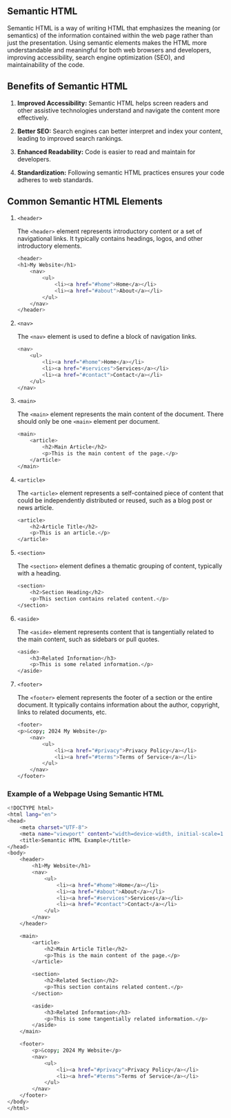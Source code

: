 ## Semantic HTML

Semantic HTML is a way of writing HTML that emphasizes the meaning (or semantics) of the information contained within the web page rather than just the presentation. Using semantic elements makes the HTML more understandable and meaningful for both web browsers and developers, improving accessibility, search engine optimization (SEO), and maintainability of the code.

## Benefits of Semantic HTML

1. **Improved Accessibility:** Semantic HTML helps screen readers and other assistive technologies understand and navigate the content more effectively.

2. **Better SEO:** Search engines can better interpret and index your content, leading to improved search rankings.

3. **Enhanced Readability:** Code is easier to read and maintain for developers.

4. **Standardization:** Following semantic HTML practices ensures your code adheres to web standards.

## Common Semantic HTML Elements

1. `<header>`

    The `<header>` element represents introductory content or a set of navigational links. It typically contains headings, logos, and other introductory elements.

    ```bash
    <header>
    <h1>My Website</h1>
        <nav>
            <ul>
                <li><a href="#home">Home</a></li>
                <li><a href="#about">About</a></li>
            </ul>
        </nav>
    </header>
    ```

2. `<nav>`

    The `<nav>` element is used to define a block of navigation links.

    ```bash
    <nav>
        <ul>
            <li><a href="#home">Home</a></li>
            <li><a href="#services">Services</a></li>
            <li><a href="#contact">Contact</a></li>
        </ul>
    </nav>
    ```

3. `<main>`

    The `<main>` element represents the main content of the document. There should only be one `<main>` element per document.

    ```bash
    <main>
        <article>
            <h2>Main Article</h2>
            <p>This is the main content of the page.</p>
        </article>
    </main>
    ```

4. `<article>`

    The `<article>` element represents a self-contained piece of content that could be independently distributed or reused, such as a blog post or news article.

    ```bash
    <article>
        <h2>Article Title</h2>
        <p>This is an article.</p>
    </article>
    ```

5. `<section>`

    The `<section>` element defines a thematic grouping of content, typically with a heading.

    ```bash
    <section>
        <h2>Section Heading</h2>
        <p>This section contains related content.</p>
    </section>
    ```

6. `<aside>`

    The `<aside>` element represents content that is tangentially related to the main content, such as sidebars or pull quotes.

    ```bash
    <aside>
        <h3>Related Information</h3>
        <p>This is some related information.</p>
    </aside>
    ```

7. `<footer>`

    The `<footer>` element represents the footer of a section or the entire document. It typically contains information about the author, copyright, links to related documents, etc.

    ```bash
    <footer>
    <p>&copy; 2024 My Website</p>
        <nav>
            <ul>
                <li><a href="#privacy">Privacy Policy</a></li>
                <li><a href="#terms">Terms of Service</a></li>
            </ul>
        </nav>
    </footer>
    ```

### Example of a Webpage Using Semantic HTML

```bash
<!DOCTYPE html>
<html lang="en">
<head>
    <meta charset="UTF-8">
    <meta name="viewport" content="width=device-width, initial-scale=1.0">
    <title>Semantic HTML Example</title>
</head>
<body>
    <header>
        <h1>My Website</h1>
        <nav>
            <ul>
                <li><a href="#home">Home</a></li>
                <li><a href="#about">About</a></li>
                <li><a href="#services">Services</a></li>
                <li><a href="#contact">Contact</a></li>
            </ul>
        </nav>
    </header>

    <main>
        <article>
            <h2>Main Article Title</h2>
            <p>This is the main content of the page.</p>
        </article>

        <section>
            <h2>Related Section</h2>
            <p>This section contains related content.</p>
        </section>

        <aside>
            <h3>Related Information</h3>
            <p>This is some tangentially related information.</p>
        </aside>
    </main>

    <footer>
        <p>&copy; 2024 My Website</p>
        <nav>
            <ul>
                <li><a href="#privacy">Privacy Policy</a></li>
                <li><a href="#terms">Terms of Service</a></li>
            </ul>
        </nav>
    </footer>
</body>
</html>
```
